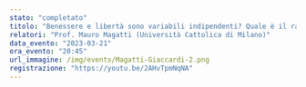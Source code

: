 ```yaml
---
stato: "completato"
titolo: "Benessere e libertà sono variabili indipendenti? Quale è il rapporto tra dette variabili e la sostenibilità e la crescente digitalizzazione?"
relatori: "Prof. Mauro Magatti (Università Cattolica di Milano)"
data_evento: "2023-03-21"
ora_evento: "20:45"
url_immagine: /img/events/Magatti-Giaccardi-2.png
registrazione: "https://youtu.be/2AHvTpmNqNA" 
---
```

